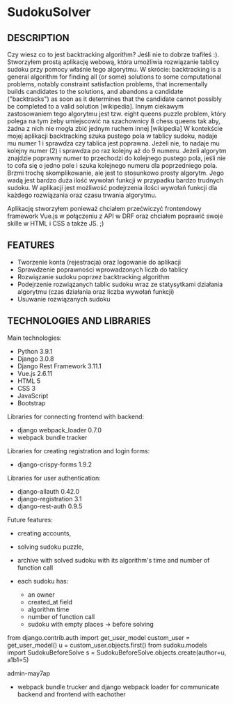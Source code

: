 # SudokuSolver 

## DESCRIPTION
Czy wiesz co to jest backtracking algorithm? Jeśli nie to dobrze trafiłeś :). Stworzyłem prostą aplikację webową, która umożliwia rozwiązanie tablicy sudoku przy pomocy właśnie tego algorytmu. W skrócie: backtracking is a general algorithm for finding all (or some) solutions to some computational problems, notably constraint satisfaction problems, that incrementally builds candidates to the solutions, and abandons a candidate ("backtracks") as soon as it determines that the candidate cannot possibly be completed to a valid solution [wikipedia].
Innym ciekawym zastosowaniem tego algorytmu jest tzw. eight queens puzzle problem, który polega na tym żeby umiejscowić na szachownicy 8 chess queens tak aby, żadna z nich nie mogła zbić jednym ruchem innej [wikipedia]
W kontekście mojej aplikacji backtracking szuka pustego pola w tablicy sudoku, nadaje mu numer 1 i sprawdza czy tablica jest poprawna. Jeżeli nie, to nadaje mu kolejny numer (2) i sprawdza po raz kolejny aż do 9 numeru. Jeżeli algorytm znajdzie poprawny numer to przechodzi do kolejnego pustego pola, jeśli nie to cofa się o jedno pole i szuka kolejnego numeru dla poprzedniego pola. Brzmi trochę skomplikowanie, ale jest to stosunkowo prosty algorytm. Jego wadą jest bardzo duża ilość wywołań funkcji w przypadku bardzo trudnych sudoku. W aplikacji jest możliwość podejrzenia ilości wywołań funkcji dla każdego rozwiązania oraz czasu trwania algorytmu.

Aplikację stworzyłem ponieważ chciałem przećwiczyć frontendowy framework Vue.js w połączeniu z API w DRF oraz chciałem poprawić swoje skille w HTML i CSS a także JS. ;)

## FEATURES
- Tworzenie konta (rejestracja) oraz logowanie do aplikacji
- Sprawdzenie poprawności wprowadzonych liczb do tablicy
- Rozwiązanie sudoku poprzez backtracking algorithm
- Podejrzenie rozwiązanych tablic sudoku wraz ze statysytkami działania algorytmu (czas działania oraz liczba wywołań funkcji)
- Usuwanie rozwiązanych sudoku

## TECHNOLOGIES AND LIBRARIES
Main technologies:
- Python 3.9.1
- Django 3.0.8
- Django Rest Framework 3.11.1
- Vue.js 2.6.11
- HTML 5
- CSS 3
- JavaScript
- Bootstrap

Libraries for connecting frontend with backend:
- django webpack_loader 0.7.0
- webpack bundle tracker

Libraries for creating registration and login forms:
- django-crispy-forms 1.9.2

Libraries for user authentication:
- django-allauth 0.42.0
- django-registration 3.1
- django-rest-auth 0.9.5

Future features:
- creating accounts,
- solving sudoku puzzle,
- archive with solved sudoku with its algorithm's time and number of function call


- each sudoku has:
    - an owner
    - created_at field
    - algorithm time
    - number of function call
    - sudoku with empty places -> before solving

from django.contrib.auth import get_user_model
custom_user = get_user_model()
u = custom_user.objects.first()
from sudoku.models import SudokuBeforeSolve
s = SudokuBeforeSolve.objects.create(author=u, a1b1=5)

admin-may7ap

- webpack bundle trucker and django webpack loader for communicate backend and frontend with eachother
